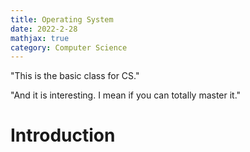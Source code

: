 ```yaml
---
title: Operating System
date: 2022-2-28
mathjax: true
category: Computer Science
---
```


"This is the basic class for CS."

"And it is interesting. I mean if you can totally master it."

<!--more-->

# Introduction